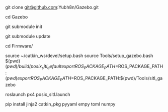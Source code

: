 git clone git@github.com:Yubh8n/Gazebo.git

cd Gazebo

git submodule init

git submodule update

cd Firmware/



source ~/catkin_ws/devel/setup.bash
source Tools/setup_gazebo.bash $(pwd) $(pwd)/build/posix_sitl_default
export ROS_PACKAGE_PATH=$ROS_PACKAGE_PATH:$(pwd)
export ROS_PACKAGE_PATH=$ROS_PACKAGE_PATH:$(pwd)/Tools/sitl_gazebo

roslaunch px4 posix_sitl.launch

pip install jinja2 catkin_pkg pyyaml empy toml numpy

